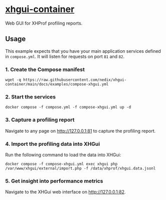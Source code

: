 # [xhgui-container][project]

Web GUI for XHProf profiling reports.


## Usage

This example expects that you have your main application services defined in `compose.yml`.
It will listen for requests on port `81` and `82`.


### 1. Create the Compose manifest

```shell
wget -q https://raw.githubusercontent.com/nedix/xhgui-container/main/docs/examples/compose-xhgui.yml
```


### 2. Start the services

```shell
docker compose -f compose.yml -f compose-xhgui.yml up -d
```


### 3. Capture a profiling report

Navigate to any page on http://127.0.0.1:81 to capture the profiling report.


### 4. Import the profiling data into XHGui

Run the following command to load the data into XHGui:

```shell
docker compose -f compose-xhgui.yml exec xhgui php /var/www/xhgui/external/import.php -f /data/xhprof/xhgui.data.jsonl
```


### 5. Get insight into performance metrics

Navigate to the XHGui web interface on http://127.0.0.1:82.


[project]: https://hub.docker.com/r/nedix/xhgui
